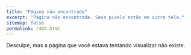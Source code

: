 ```yaml
---
title: "Página não encontrada"
excerpt: "Página não encontrada. Seus pixels estão em outra tela."
sitemap: false
permalink: /404.html
---
```


Desculpe, mas a página que você estava tentando visualizar não existe.
